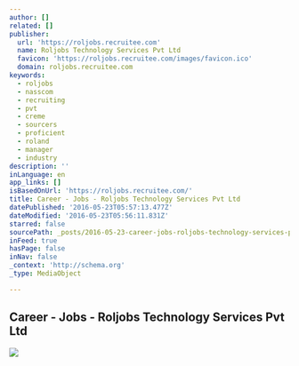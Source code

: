 ```yaml
---
author: []
related: []
publisher:
  url: 'https://roljobs.recruitee.com'
  name: Roljobs Technology Services Pvt Ltd
  favicon: 'https://roljobs.recruitee.com/images/favicon.ico'
  domain: roljobs.recruitee.com
keywords:
  - roljobs
  - nasscom
  - recruiting
  - pvt
  - creme
  - sourcers
  - proficient
  - roland
  - manager
  - industry
description: ''
inLanguage: en
app_links: []
isBasedOnUrl: 'https://roljobs.recruitee.com/'
title: Career - Jobs - Roljobs Technology Services Pvt Ltd
datePublished: '2016-05-23T05:57:13.477Z'
dateModified: '2016-05-23T05:56:11.831Z'
starred: false
sourcePath: _posts/2016-05-23-career-jobs-roljobs-technology-services-pvt-ltd.md
inFeed: true
hasPage: false
inNav: false
_context: 'http://schema.org'
_type: MediaObject

---
```

<article style=""><h1>Career - Jobs - Roljobs Technology Services Pvt Ltd</h1><img src="https://roljobs.recruitee.com/assets/share_image.png" /></article>